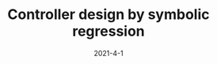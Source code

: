 ---
authors: Danai, K. and La Cava, W.G.
publication: Mechanical Systems and Signal Processing
doi: 10.1016/j.ymssp.2020.107348
date: 2021-4-1
title: Controller design by symbolic regression
link: https://www.sciencedirect.com/science/article/pii/S0888327020307342
tags:
    - symbolic regression
    - control
---